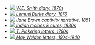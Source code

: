 - [![](https://collections.newberry.org/IIIF3/Image/2KXJ8ZUZ9RMA/full/,400/0/default.jpg)  _W.E. Smith diary, 1870s_  ](/ms/120484) 
- [![](https://collections.newberry.org/IIIF3/Image/2KXJ8ZSQ8Y9T1/full/,400/0/default.jpg) _Lemuel Burke diary, 1876_ ](/ms/128246) 
- [![](https://collections.newberry.org/IIIF3/Image/2KXJ8ZS7WN4S9/full/,400/0/default.jpg)  _Jane Brown captivity narrative, 1851_  ](/ms/140701) 
- [![](https://collections.newberry.org/IIIF3/Image/2KXJ8ZSBWHTDK/full/,400/0/default.jpg)  _Indian recipes & cures, 1830s_ ](/ms/146661) 
- [![](https://collections.newberry.org/IIIF3/Image/2KXJ8ZSKQ5588/full/,400/0/default.jpg) _T. Pickering letters, 1790s_  ](/ms/148079) 
- [![](https://collections.newberry.org/IIIF3/Image/2KXJ8ZA92SA2/full/,400/0/default.jpg) _May Walden letters, 1904-1940_  ](/ms/170347-0101)

